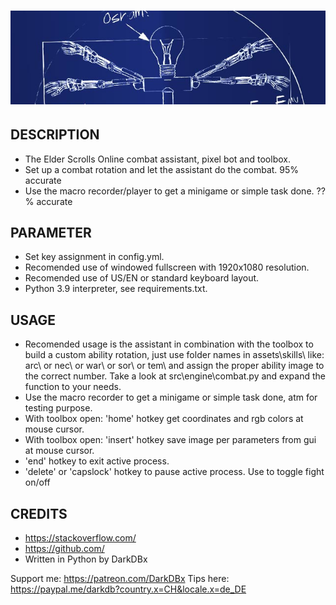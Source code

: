 # <img src="assets/layout/mmorpg_helper_title.png" width="720">

## DESCRIPTION
- The Elder Scrolls Online combat assistant, pixel bot and toolbox.
- Set up a combat rotation and let the assistant do the combat. 95% accurate
- Use the macro recorder/player to get a minigame or simple task done. ??% accurate


## PARAMETER
- Set key assignment in config.yml.
- Recomended use of windowed fullscreen with 1920x1080 resolution.
- Recomended use of US/EN or standard keyboard layout.
- Python 3.9 interpreter, see requirements.txt.


## USAGE
- Recomended usage is the assistant in combination with the toolbox to build a custom
    ability rotation, just use folder names in assets\skills\ like: arc\ or nec\ or
    war\ or sor\ or tem\ and assign the proper ability image to the correct number.
    Take a look at src\engine\combat.py and expand the function to your needs.
- Use the macro recorder to get a minigame or simple task done, atm for testing purpose.
- With toolbox open: 'home' hotkey get coordinates and rgb colors at mouse cursor.
- With toolbox open: 'insert' hotkey save image per parameters from gui at mouse cursor.
- 'end' hotkey to exit active process.
- 'delete' or 'capslock' hotkey to pause active process. Use to toggle fight on/off


## CREDITS
- https://stackoverflow.com/
- https://github.com/
- Written in Python by DarkDBx


Support me: https://patreon.com/DarkDBx
Tips here: https://paypal.me/darkdb?country.x=CH&locale.x=de_DE


